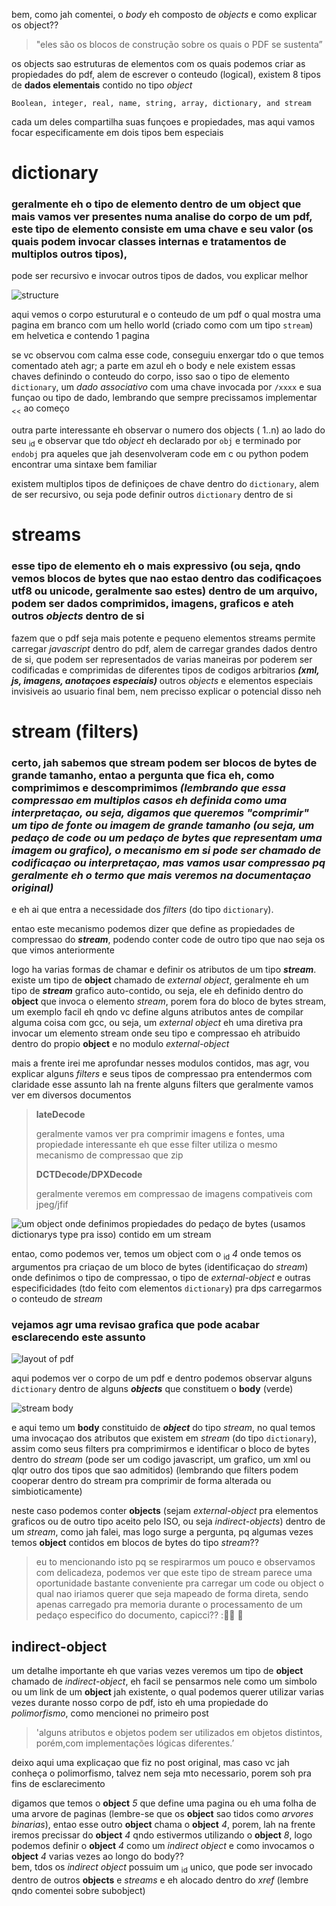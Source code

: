 bem, como jah comentei, o *body* eh composto de _objects_ e como explicar os object??

> "eles são os blocos de construção sobre os quais o PDF se sustenta”
 
os objects sao estruturas de elementos com os quais podemos criar as propiedades do pdf, alem de escrever o conteudo (logical), existem 8 tipos de **dados elementais** contido no tipo _object_

`Boolean, integer, real, name, string, array, dictionary, and stream`


cada um deles compartilha suas funçoes e propiedades, mas aqui vamos focar especificamente em dois tipos bem especiais


# dictionary

### geralmente eh o tipo de elemento dentro de um object que mais vamos ver presentes numa analise do corpo de um pdf, este tipo de elemento consiste em uma chave e seu valor (os quais podem invocar classes internas e tratamentos de multiplos outros tipos),
pode ser recursivo e invocar outros tipos de dados, vou explicar melhor

![structure](https://didierstevens.files.wordpress.com/2008/04/pdf-physical.png)

aqui vemos o corpo esturutural e o conteudo de um pdf o qual mostra uma pagina em branco com um hello world (criado como com um tipo `stream`) em helvetica e contendo 1 pagina

se vc observou com calma esse code, conseguiu enxergar tdo o que temos comentado ateh agr; a parte em azul eh o body e nele existem essas chaves definindo o
conteudo do corpo, isso sao o tipo de elemento `dictionary`, um _dado associativo_ com uma chave invocada por `/xxxx` e sua funçao ou tipo de dado, lembrando que sempre precissamos implementar <sub><<</sub> ao começo

outra parte interessante eh observar o numero dos objects ( 1..n) ao lado do seu <sub>id</sub> e observar que tdo _object_ eh declarado por `obj` e terminado por `endobj`
pra aqueles que jah desenvolveram code em c ou python podem encontrar uma sintaxe bem familiar

existem multiplos tipos de definiçoes de chave dentro do `dictionary`, alem de ser recursivo, ou seja pode definir outros `dictionary` dentro de si


# streams
### esse tipo de elemento eh o mais expressivo (ou seja, qndo vemos blocos de bytes que nao estao dentro das codificaçoes utf8 ou unicode, geralmente sao estes) dentro de um arquivo, podem ser dados comprimidos, imagens, graficos e ateh outros _objects_ dentro de si
fazem que o pdf seja mais potente e pequeno
elementos streams permite carregar *_javascript_* dentro do pdf, alem de carregar grandes dados dentro de si, que podem ser representados de varias maneiras
por poderem ser codificadas e comprimidas de diferentes tipos de codigos arbitrarios **_(xml, js, imagens, anotaçoes especiais)_** outros _objects_ e elementos especiais invisiveis ao usuario final 
bem, nem precisso explicar o potencial disso neh

# stream (filters)
### certo, jah sabemos que stream podem ser blocos de bytes de grande tamanho, entao a pergunta que fica eh, como comprimimos e descomprimimos _(lembrando que essa compressao em multiplos casos eh definida como uma interpretaçao, ou seja, digamos que queremos "comprimir" um tipo de fonte ou imagem de grande tamanho (ou seja, um pedaço de code ou um pedaço de bytes que representam uma imagem ou grafico), o mecanismo em si pode ser chamado de codificaçao ou interpretaçao, mas vamos usar compressao pq geralmente eh o termo que mais veremos na documentaçao original)_ 
e eh ai que entra a necessidade dos _filters_ (do tipo `dictionary`). 

entao este mecanismo podemos dizer que define as propiedades de compressao do **_stream_**, podendo conter code de outro tipo que nao seja os que vimos anteriormente

logo ha varias formas de chamar e definir os atributos de um tipo **_stream_**. existe um tipo de **object** chamado de _external object_, geralmente eh um tipo de **_stream_** grafico auto-contido, ou seja, ele eh definido dentro do **object** que invoca o elemento _stream_, porem fora do bloco de bytes stream, um exemplo facil eh qndo vc define alguns atributos antes de compilar alguma coisa com gcc, ou seja, um _external object_ eh uma diretiva pra invocar um elemento stream onde seu tipo e compressao eh atribuido dentro do propio **object** e no modulo _external-object_

mais a frente irei me aprofundar nesses modulos contidos, mas agr, vou explicar alguns _filters_ e seus tipos de compressao pra entendermos com claridade esse assunto lah na frente
alguns filters que geralmente vamos ver em diversos documentos

>
> **lateDecode**
>
> geralmente vamos ver pra comprimir imagens e fontes, uma propiedade interessante eh que esse filter utiliza o mesmo mecanismo de compressao que zip
>
> **DCTDecode/DPXDecode**
>
> geralmente veremos em compressao de imagens compativeis com jpeg/jfif


![um object onde definimos propiedades do pedaço de bytes (usamos `dictionarys type` pra isso) contido em um _stream_](https://github.com/exoForce01/pdf-init_research/blob/main/filter_example.jpeg?raw=true)

entao, como podemos ver, temos um object com o <sub>id</sub> *4* onde temos os argumentos pra criaçao de um bloco de bytes (identificaçao do _stream_) onde definimos o tipo de compressao, o tipo de _external-object_ e outras especificidades (tdo feito com elementos `dictionary`) pra dps carregarmos o conteudo de _stream_




### vejamos agr uma revisao grafica que pode acabar esclarecendo este assunto

![layout of pdf](https://gendignoux.com/blog/images/pdf-basics/simplefile-by-nc-sa.png)

aqui podemos ver o corpo de um pdf e dentro podemos observar alguns `dictionary` dentro de alguns **_objects_** que constituem o **body** (verde)

![stream body](https://gendignoux.com/blog/images/pdf-basics/objstm-by-nc-sa.png)

e aqui temo um **body** constituido de **_object_** do tipo _stream_, no qual temos uma invocaçao dos atributos que existem em _stream_ (do tipo `dictionary`), assim como seus filters pra comprimirmos e identificar o bloco de bytes dentro do _stream_ (pode ser um codigo javascript, um grafico, um xml ou qlqr outro dos tipos que sao admitidos)
(lembrando que filters podem cooperar dentro do stream pra comprimir de forma alterada ou simbioticamente)


neste caso podemos conter **objects** (sejam _external-object_ pra elementos graficos ou de outro tipo aceito pelo ISO, ou seja _indirect-objects_) dentro de um _stream_, como jah falei, mas logo surge a pergunta, pq algumas vezes temos **object** contidos em blocos de bytes do tipo _stream_??

>
> eu to mencionando isto pq se respirarmos um pouco e observamos com delicadeza, podemos ver que este tipo de stream parece uma oportunidade bastante conveniente pra carregar um code ou object o qual nao iriamos
>querer que seja mapeado de forma direta, sendo apenas carregado pra memoria durante o processamento de um pedaço especifico do documento, capicci?? ::mage_man: :pinched_fingers:



## indirect-object 

um detalhe importante eh que varias  vezes veremos um tipo de **object** chamado de _indirect-object_, eh facil se pensarmos nele como um simbolo ou um link de um **object** jah existente, o qual podemos querer utilizar varias vezes durante nosso corpo de pdf, isto eh uma propiedade do _polimorfismo_, como mencionei no primeiro post

> 'alguns atributos e objetos podem ser utilizados em objetos distintos, porém,com implementações lógicas diferentes.’
>

deixo aqui uma explicaçao que fiz no post original, mas caso vc jah conheça o polimorfismo, talvez nem seja mto necessario, porem soh pra fins de esclarecimento

digamos que temos o **object** *5* que define uma pagina ou eh uma folha de uma arvore de paginas (lembre-se que os **object** sao tidos como *arvores binarias*), entao esse outro **object** chama o **object** *4*, porem, lah na frente iremos precissar do **object** *4* qndo estivermos utilizando o **object** *8*, logo podemos definir o **object** *4* como um _indirect object_ e como invocamos o **object** *4* varias vezes ao longo do body??  
bem, tdos os _indirect object_ possuim um <sub>id</sub> unico, que pode ser invocado dentro de outros **objects** e _streams_ e eh alocado dentro do *xref* (lembre qndo comentei sobre subobject)

